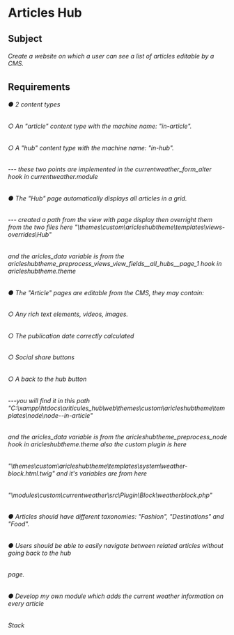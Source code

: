 # Articles Hub

## Subject
###### Create a website on which a user can see a list of articles editable by a CMS.


## Requirements
###### ● 2 content types
###### ○ An "article" content type with the machine name: "in-article".
###### ○ A "hub" content type with the machine name: "in-hub".
###### --- these two points are implemented in the currentweather_form_alter hook in currentweather.module


###### ● The "Hub" page automatically displays all articles in a grid.
###### --- created a path from the view with page display then overright them from the two files here "\themes\custom\aricleshubtheme\templates\views-overrides\Hub"
###### and the aricles_data variable is from the  aricleshubtheme_preprocess_views_view_fields__all_hubs__page_1 hook in  aricleshubtheme.theme

###### ● The "Article" pages are editable from the CMS, they may contain:
###### ○ Any rich text elements, videos, images.
###### ○ The publication date correctly calculated
###### ○ Social share buttons
###### ○ A back to the hub button
###### ---you will find it in this path "C:\xampp\htdocs\ariticules_hub\web\themes\custom\aricleshubtheme\templates\node\node--in-article" 
###### and the aricles_data variable is from the  aricleshubtheme_preprocess_node hook in  aricleshubtheme.theme also the custom plugin is here 
###### "\themes\custom\aricleshubtheme\templates\system\weather-block.html.twig" and it's variables are from here 
###### "\modules\custom\currentweather\src\Plugin\Block\weatherblock.php"


###### ● Articles should have different taxonomies: "Fashion", "Destinations" and "Food".
###### ● Users should be able to easily navigate between related articles without going back to the hub
###### page.
###### ● Develop my own module which adds the current weather information on every article
###### Stack
